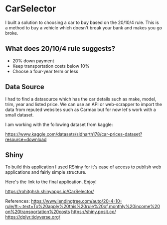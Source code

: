 # CarSelector
I built a solution to choosing a car to buy based on the 20/10/4 rule. This is a method to buy a vehicle which doesn't break your bank
and makes you go broke.

## What does 20/10/4 rule suggests?
- 20% down payment
- Keep transportation costs below 10%
- Choose a four-year term or less

## Data Source
I had to find a datasource which has the car details such as make, model, trim, year and listed price.
We can use an API or web-scrapper to import the data from reputed websites such as Carmax but for now let's work with a small dataset.

I am working with the following dataset from kaggle:

https://www.kaggle.com/datasets/sidharth178/car-prices-dataset?resource=download

## Shiny
To build this application I used RShiny for it's ease of access to publish web applications and fairly simple structure.

Here's the link to the final application. Enjoy!

https://rohitghsh.shinyapps.io/CarSelector/

References:
https://www.lendingtree.com/auto/20-4-10-rule/#:~:text=To%20apply%20this%20rule%20of,monthly%20income%20on%20transportation%20costs
https://shiny.posit.co/
https://dplyr.tidyverse.org/
